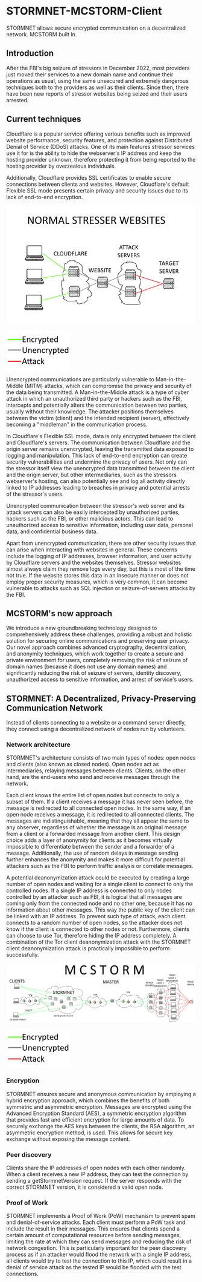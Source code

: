 # STORMNET-MCSTORM-Client
STORMNET allows secure encrypted communication on a decentralized network. MCSTORM built in.



## Introduction

After the FBI's big seizure of stressors in December 2022, most providers just moved their services to a new domain name and continue their operations as usual, using the same unsecured and extremely dangerous techniques both to the providers as well as their clients. Since then, there have been new reports of stressor websites being seized and their users arrested.



## Current techniques

Cloudflare is a popular service offering various benefits such as improved website performance, security features, and protection against Distributed Denial of Service (DDoS) attacks. One of its main features stressor services use it for is the ability to hide the webserver's IP address and keep the hosting provider unknown, therefore protecting it from being reported to the hosting provider by overzealous individuals.

Additionally, Cloudflare provides SSL certificates to enable secure connections between clients and websites. However, Cloudflare's default Flexible SSL mode presents certain privacy and security issues due to its lack of end-to-end encryption.

![Stresser website using cloudflare](image/stresser-cloudflare.png)

![Legend](image/legend.png)



Unencrypted communications are particularly vulnerable to Man-in-the-Middle (MITM) attacks, which can compromise the privacy and security of the data being transmitted. A Man-in-the-Middle attack is a type of cyber attack in which an unauthorized third party or hackers such as the FBI, intercepts and potentially alters the communication between two parties, usually without their knowledge. The attacker positions themselves between the victim (client) and the intended recipient (server), effectively becoming a "middleman" in the communication process.

In Cloudflare's Flexible SSL mode, data is only encrypted between the client and Cloudflare's servers. The communication between Cloudflare and the origin server remains unencrypted, leaving the transmitted data exposed to logging and manipulation. This lack of end-to-end encryption can create security vulnerabilities and undermine the privacy of users. Not only can the stressor itself view the unencrypted data transmitted between the client and the origin server, but other intermediaries, such as the stressors webserver's hosting, can also potentially see and log all activity directly linked to IP addresses leading to breaches in privacy and potential arrests of the stressor's users.

Unencrypted communication between the stressor's web server and its attack servers can also be easily intercepted by unauthorized parties,  hackers such as the FBI, or other malicious actors. This can lead to unauthorized access to sensitive information, including user data, personal data, and confidential business data.

Apart from unencrypted communication, there are other security issues that can arise when interacting with websites in general. These concerns include the logging of IP addresses, browser information, and user activity by Cloudflare servers and the websites themselves. Stressor websites almost always claim they remove logs every day, but this is most of the time not true. If the website stores this data in an insecure manner or does not employ proper security measures, which is very common, it can become vulnerable to attacks such as SQL injection or seizure-of-servers attacks by the FBI.



## MCSTORM's new approach

We introduce a new groundbreaking technology designed to comprehensively address these challenges, providing a robust and holistic solution for securing online communications and preserving user privacy. Our novel approach combines advanced cryptography, decentralization, and anonymity techniques, which work together to create a secure and private environment for users, completely removing the risk of seizure of domain names (because it does not use any domain names) and significantly reducing the risk of seizure of servers, identity discovery, unauthorized access to sensitive information, and arrest of service's users.



## STORMNET: A Decentralized, Privacy-Preserving Communication Network

Instead of clients connecting to a website or a command server directly, they connect using a decentralized network of nodes run by volunteers.

### Network architecture

STORMNET's architecture consists of two main types of nodes: open nodes and clients (also known as closed nodes). Open nodes act as intermediaries, relaying messages between clients. Clients, on the other hand, are the end-users who send and receive messages through the network.

Each client knows the entire list of open nodes but connects to only a subset of them. If a client receives a message it has never seen before, the message is redirected to all connected open nodes. In the same way, if an open node receives a message, it is redirected to all connected clients. The messages are indistinguishable, meaning that they all appear the same to any observer, regardless of whether the message is an original message from a client or a forwarded message from another client. This design choice adds a layer of anonymity for clients as it becomes virtually impossible to differentiate between the sender and a forwarder of a message. Additionally, the use of random delays in message sending further enhances the anonymity and makes it more difficult for potential attackers such as the FBI to perform traffic analysis or correlate messages.

A potential deanonymization attack could be executed by creating a large number of open nodes and waiting for a single client to connect to only the controlled nodes. If a single IP address is connected to only nodes controlled by an attacker such as FBI, it is logical that all messages are coming only from the connected node and no other one, because it has no information about other messages. This way the public key of the client can be linked with an IP address. To prevent such type of attack, each client connects to a random number of open nodes, so the attacker does not know if the client is connected to other nodes or not. Furthermore, clients can choose to use Tor, therefore hiding the IP address completely. A combination of the Tor client deanonymization attack with the STORMNET client deanonymization attack is practically impossible to perform successfully.



![MCSTORM using STORMNET](image/STORMNET-mcstorm.png)

![Legend](image/legend.png)



### Encryption

STORMNET ensures secure and anonymous communication by employing a hybrid encryption approach, which combines the benefits of both symmetric and asymmetric encryption. Messages are encrypted using the Advanced Encryption Standard (AES), a symmetric encryption algorithm that provides fast and efficient encryption for large amounts of data. To securely exchange the AES keys between the clients, the RSA algorithm, an asymmetric encryption method, is used. This allows for secure key exchange without exposing the message content.

### Peer discovery

Clients share the IP addresses of open nodes with each other randomly. When a client receives a new IP address, they can test the connection by sending a getStormnetVersion request. If the server responds with the correct STORMNET version, it is considered a valid open node.

### Proof of Work

STORMNET implements a Proof of Work (PoW) mechanism to prevent spam and denial-of-service attacks. Each client must perform a PoW task and include the result in their messages. This ensures that clients spend a certain amount of computational resources before sending messages, limiting the rate at which they can send messages and reducing the risk of network congestion. This is particularly important for the peer discovery process as if an attacker would flood the network with a single IP address, all clients would try to test the connection to this IP, which could result in a denial of service attack as the tested IP would be flooded with the test connections.





